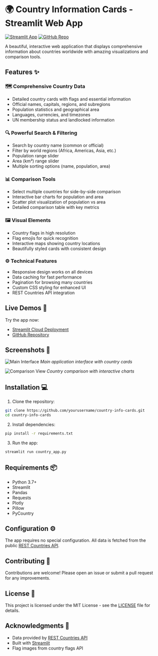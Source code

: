 # 🌍 Country Information Cards - Streamlit Web App

[![Streamlit App](https://static.streamlit.io/badges/streamlit_badge_black_white.svg)](https://information-country-code-project-dlgivfv.streamlit.app/)
[![GitHub Repo](https://img.shields.io/badge/GitHub-Repo-blue?logo=github)](https://github.com/Hafsa-Kamali/Information-country-code-project)

A beautiful, interactive web application that displays comprehensive information about countries worldwide with amazing visualizations and comparison tools.

## Features ✨

### 🗺️ Comprehensive Country Data
- Detailed country cards with flags and essential information
- Official names, capitals, regions, and subregions
- Population statistics and geographical area
- Languages, currencies, and timezones
- UN membership status and landlocked information

### 🔍 Powerful Search & Filtering
- Search by country name (common or official)
- Filter by world regions (Africa, Americas, Asia, etc.)
- Population range slider
- Area (km²) range slider
- Multiple sorting options (name, population, area)

### 📊 Comparison Tools
- Select multiple countries for side-by-side comparison
- Interactive bar charts for population and area
- Scatter plot visualization of population vs area
- Detailed comparison table with key metrics

### 🖼️ Visual Elements
- Country flags in high resolution
- Flag emojis for quick recognition
- Interactive maps showing country locations
- Beautifully styled cards with consistent design

### ⚙️ Technical Features
- Responsive design works on all devices
- Data caching for fast performance
- Pagination for browsing many countries
- Custom CSS styling for enhanced UI
- REST Countries API integration

## Live Demos 🚀

Try the app now:
- [Streamlit Cloud Deployment](https://information-country-code-project-dlgivfv.streamlit.app/)
- [GitHub Repository](https://github.com/Hafsa-Kamali/Information-country-code-project)

## Screenshots 📸

![Main Interface](screenshots/main.png)
*Main application interface with country cards*

![Comparison View](screenshots/comparison.png)
*Country comparison with interactive charts*

## Installation 💻

1. Clone the repository:
```bash
git clone https://github.com/yourusername/country-info-cards.git
cd country-info-cards
```

2. Install dependencies:
```bash
pip install -r requirements.txt
```

3. Run the app:
```bash
streamlit run country_app.py
```

## Requirements 📦

- Python 3.7+
- Streamlit
- Pandas
- Requests
- Plotly
- Pillow
- PyCountry

## Configuration ⚙️

The app requires no special configuration. All data is fetched from the public [REST Countries API](https://restcountries.com/).

## Contributing 🤝

Contributions are welcome! Please open an issue or submit a pull request for any improvements.

## License 📄

This project is licensed under the MIT License - see the [LICENSE](LICENSE) file for details.

## Acknowledgments 🙏

- Data provided by [REST Countries API](https://restcountries.com/)
- Built with [Streamlit](https://streamlit.io/)
- Flag images from country flags API
